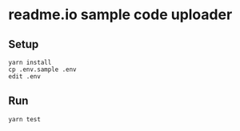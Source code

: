 # readme.io sample code uploader


## Setup

```
yarn install
cp .env.sample .env
edit .env
```


## Run

```
yarn test
```
